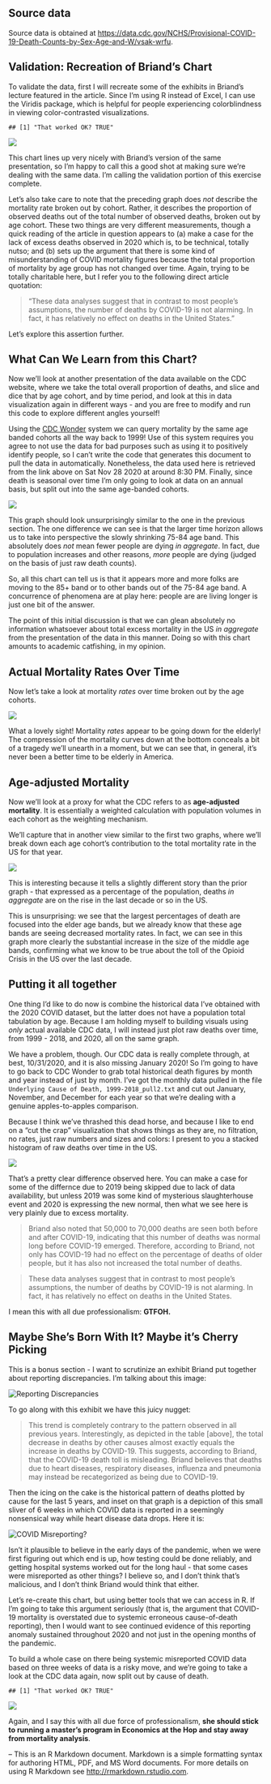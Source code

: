 ## Source data

Source data is obtained at
<https://data.cdc.gov/NCHS/Provisional-COVID-19-Death-Counts-by-Sex-Age-and-W/vsak-wrfu>.

## Validation: Recreation of Briand’s Chart

To validate the data, first I will recreate some of the exhibits in
Briand’s lecture featured in the article. Since I’m using R instead of
Excel, I can use the Viridis package, which is helpful for people
experiencing colorblindness in viewing color-contrasted visualizations.

    ## [1] "That worked OK? TRUE"

![](README_files/figure-markdown_strict/validate-1.png)

This chart lines up very nicely with Briand’s version of the same
presentation, so I’m happy to call this a good shot at making sure we’re
dealing with the same data. I’m calling the validation portion of this
exercise complete.

Let’s also take care to note that the preceding graph does *not*
describe the mortality rate broken out by cohort. Rather, it describes
the proportion of observed deaths out of the total number of observed
deaths, broken out by age cohort. These two things are very different
measurements, though a quick reading of the article in question appears
to (a) make a case for the lack of excess deaths observed in 2020 which
is, to be technical, totally nutso; and (b) sets up the argument that
there is some kind of misunderstanding of COVID mortality figures
because the total proportion of mortality by age group has not changed
over time. Again, trying to be totally charitable here, but I refer you
to the following direct article quotation:

> “These data analyses suggest that in contrast to most people’s
> assumptions, the number of deaths by COVID-19 is not alarming. In
> fact, it has relatively no effect on deaths in the United States.”

Let’s explore this assertion further.

## What Can We Learn from this Chart?

Now we’ll look at another presentation of the data available on the CDC
website, where we take the total overall proportion of deaths, and slice
and dice that by age cohort, and by time period, and look at this in
data visualization again in different ways - and you are free to modify
and run this code to explore different angles yourself!

Using the [CDC Wonder](https://wonder.cdc.gov/ucd-icd10.html) system we
can query mortality by the same age banded cohorts all the way back to
1999! Use of this system requires you agree to not use the data for bad
purposes such as using it to positively identify people, so I can’t
write the code that generates this document to pull the data in
automatically. Nonetheless, the data used here is retrieved from the
link above on Sat Nov 28 2020 at around 8:30 PM. Finally, since death is
seasonal over time I’m only going to look at data on an annual basis,
but split out into the same age-banded cohorts.

![](README_files/figure-markdown_strict/mortality-over-time-1.png)

This graph should look unsurprisingly similar to the one in the previous
section. The one difference we can see is that the larger time horizon
allows us to take into perspective the slowly shrinking 75-84 age band.
This absolutely does *not* mean fewer people are dying *in aggregate*.
In fact, due to population increases and other reasons, *more* people
are dying (judged on the basis of just raw death counts).

So, all this chart can tell us is that it appears more and more folks
are moving to the 85+ band or to other bands out of the 75-84 age band.
A concurrence of phenomena are at play here: people are are living
longer is just one bit of the answer.

The point of this initial discussion is that we can glean absolutely no
information whatsoever about total excess mortality in the US *in
aggregate* from the presentation of the data in this manner. Doing so
with this chart amounts to academic catfishing, in my opinion.

## Actual Mortality Rates Over Time

Now let’s take a look at mortality *rates* over time broken out by the
age cohorts.

![](README_files/figure-markdown_strict/mortality-over-time-2-1.png)

What a lovely sight! Mortality *rates* appear to be going down for the
elderly! The compression of the mortality curves down at the bottom
conceals a bit of a tragedy we’ll unearth in a moment, but we can see
that, in general, it’s never been a better time to be elderly in
America.

## Age-adjusted Mortality

Now we’ll look at a proxy for what the CDC refers to as **age-adjusted
mortality**. It is essentially a weighted calculation with population
volumes in each cohort as the weighting mechanism.

We’ll capture that in another view similar to the first two graphs,
where we’ll break down each age cohort’s contribution to the total
mortality rate in the US for that year.

![](README_files/figure-markdown_strict/mortality-over-time-3-1.png)

This is interesting because it tells a slightly different story than the
prior graph - that expressed as a percentage of the population, deaths
*in aggregate* are on the rise in the last decade or so in the US.

This is unsurprising: we see that the largest percentages of death are
focused into the elder age bands, but we already know that these age
bands are seeing decreased mortality rates. In fact, we can see in this
graph more clearly the substantial increase in the size of the middle
age bands, confirming what we know to be true about the toll of the
Opioid Crisis in the US over the last decade.

## Putting it all together

One thing I’d like to do now is combine the historical data I’ve
obtained with the 2020 COVID dataset, but the latter does not have a
population total tabulation by age. Because I am holding myself to
building visuals using *only* actual available CDC data, I will instead
just plot raw deaths over time, from 1999 - 2018, and 2020, all on the
same graph.

We have a problem, though. Our CDC data is really complete through, at
best, 10/31/2020, and it is also missing January 2020! So I’m going to
have to go back to CDC Wonder to grab total historical death figures by
month and year instead of just by month. I’ve got the monthly data
pulled in the file `Underlying Cause of Death, 1999-2018_pull2.txt` and
cut out January, November, and December for each year so that we’re
dealing with a genuine apples-to-apples comparison.

Because I think we’ve thrashed this dead horse, and because I like to
end on a “cut the crap” visualization that shows things as they are, no
filtration, no rates, just raw numbers and sizes and colors: I present
to you a stacked histogram of raw deaths over time in the US.

![](README_files/figure-markdown_strict/mortality-over-time-4-1.png)

That’s a pretty clear difference observed here. You can make a case for
some of the differnce due to 2019 being skipped due to lack of data
availability, but unless 2019 was some kind of mysterious slaughterhouse
event and 2020 is expressing the new normal, then what we see here is
very plainly due to excess mortality.

> Briand also noted that 50,000 to 70,000 deaths are seen both before
> and after COVID-19, indicating that this number of deaths was normal
> long before COVID-19 emerged. Therefore, according to Briand, not only
> has COVID-19 had no effect on the percentage of deaths of older
> people, but it has also not increased the total number of deaths.

> These data analyses suggest that in contrast to most people’s
> assumptions, the number of deaths by COVID-19 is not alarming. In
> fact, it has relatively no effect on deaths in the United States.

I mean this with all due professionalism: **GTFOH.**

## Maybe She’s Born With It? Maybe it’s Cherry Picking

This is a bonus section - I want to scrutinize an exhibit Briand put
together about reporting discrepancies. I’m talking about this image:

![Reporting
Discrepancies](https://web.archive.org/web/20201126181148im_/https://snworksceo.imgix.net/jhn/6b057424-a047-49bd-96b5-c0a65cbce88a.sized-1000x1000.png?w=2000&dpr=1.5)

To go along with this exhibit we have this juicy nugget:

> This trend is completely contrary to the pattern observed in all
> previous years. Interestingly, as depicted in the table \[above\], the
> total decrease in deaths by other causes almost exactly equals the
> increase in deaths by COVID-19. This suggests, according to Briand,
> that the COVID-19 death toll is misleading. Briand believes that
> deaths due to heart diseases, respiratory diseases, influenza and
> pneumonia may instead be recategorized as being due to COVID-19.

Then the icing on the cake is the historical pattern of deaths plotted
by cause for the last 5 years, and inset on that graph is a depiction of
this small sliver of 6 weeks in which COVID data is reported in a
seemingly nonsensical way while heart disease data drops. Here it is:

![COVID
Misreporting?](https://web.archive.org/web/20201126181148im_/https://snworksceo.imgix.net/jhn/943c93ab-5e5e-4402-a235-5e756030ca8f.sized-1000x1000.png?w=2000&dpr=1.5)

Isn’t it plausible to believe in the early days of the pandemic, when we
were first figuring out which end is up, how testing could be done
reliably, and getting hospital systems worked out for the long haul -
that some cases were misreported as other things? I believe so, and I
don’t think that’s malicious, and I don’t think Briand would think that
either.

Let’s re-create this chart, but using better tools that we can access in
R. If I’m going to take this argument seriously (that is, the argument
that COVID-19 mortality is overstated due to systemic erroneous
cause-of-death reporting), then I would want to see continued evidence
of this reporting anomaly sustained throughout 2020 and not just in the
opening months of the pandemic.

To build a whole case on there being systemic misreported COVID data
based on three weeks of data is a risky move, and we’re going to take a
look at the CDC data again, now split out by cause of death.

    ## [1] "That worked OK? TRUE"

![](README_files/figure-markdown_strict/fuck-cherry-pickers-1.png)

Again, and I say this with all due force of professionalism, **she
should stick to running a master’s program in Economics at the Hop and
stay away from mortality analysis**.

– This is an R Markdown document. Markdown is a simple formatting syntax
for authoring HTML, PDF, and MS Word documents. For more details on
using R Markdown see <http://rmarkdown.rstudio.com>.
